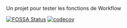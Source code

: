 Un projet pour tester les fonctions de Workflow

[![FOSSA Status](https://app.fossa.com/api/projects/git%2Bgithub.com%2Fjoopererer%2FTestMaven.svg?type=shield&issueType=license)](https://app.fossa.com/projects/git%2Bgithub.com%2Fjoopererer%2FTestMaven?ref=badge_shield&issueType=license)
[![codecov](https://codecov.io/gh/joopererer/TestMaven/graph/badge.svg?token=4CAH4MPZO8)](https://codecov.io/gh/joopererer/TestMaven)
